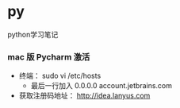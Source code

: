 # py
python学习笔记
### mac 版 Pycharm 激活
- 终端： sudo vi /etc/hosts
    - 最后一行加入 0.0.0.0 account.jetbrains.com
- 获取注册码地址： http://idea.lanyus.com